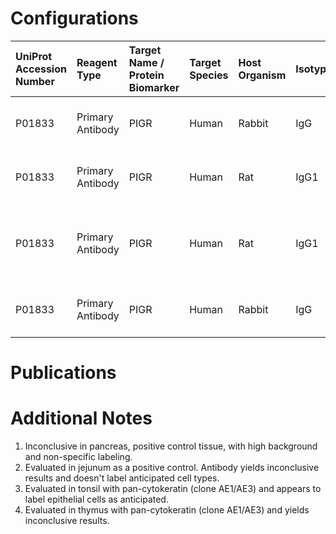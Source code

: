 # Configurations

| UniProt Accession Number   | Reagent Type     | Target Name / Protein Biomarker   | Target Species   | Host Organism   | Isotype   | Clonality   | Vendor                   | Catalog Number   | Conjugate    | RRID        | Availability   | Method                 | Tissue Preservation               | Target Tissue   | Tissue State   | Detergent         | Antigen Retrieval Conditions                          | Dye Inactivation Conditions   | Recommend   | Agree               | Disagree   | Contributor         | Notes       |
|:---------------------------|:-----------------|:----------------------------------|:-----------------|:----------------|:----------|:------------|:-------------------------|:-----------------|:-------------|:------------|:---------------|:-----------------------|:----------------------------------|:----------------|:---------------|:------------------|:------------------------------------------------------|:------------------------------|:------------|:--------------------|:-----------|:--------------------|:------------|
| P01833                     | Primary Antibody | PIGR                              | Human            | Rabbit          | IgG       | Polyclonal  | Abcam                    | ab96196          | Unconjugated | AB_10677612 | Stock          | Multiplexed 2D Imaging | 1:4 Cytofix/Cytoperm Fixed Frozen | Pancreas        | NA             | 0.3% Triton-X-100 | NA                                                    | NA                            | No          | 0000-0002-2950-2683 | NA         | 0000-0002-2950-2683 | [1](#notes) |
| P01833                     | Primary Antibody | PIGR                              | Human            | Rat             | IgG1      | 7C1         | Abcam                    | ab170321         | Unconjugated | NA          | Stock          | Multiplexed 2D Imaging | 1:4 Cytofix/Cytoperm Fixed Frozen | Jejunum         | NA             | 0.3% Triton-X-100 | NA                                                    | NA                            | No          | 0000-0002-2950-2683 | NA         | 0000-0002-2950-2683 | [2](#notes) |
| P01833                     | Primary Antibody | PIGR                              | Human            | Rat             | IgG1      | 7C1         | Abcam                    | ab170321         | Unconjugated | NA          | Stock          | Multiplexed 2D Imaging | FFPE                              | Tonsil          | NA             | 0.3% Triton-X-100 | pH 6 for 30 minutes ER1 (AF9961) using the Leica Bond | NA                            | Yes         | 0000-0002-2950-2683 | NA         | 0000-0002-2950-2683 | [3](#notes) |
| P01833                     | Primary Antibody | PIGR                              | Human            | Rabbit          | IgG       | Polyclonal  | Thermo Fisher Scientific | PA5-35340        | Unconjugated | AB_2552650  | Stock          | Multiplexed 2D Imaging | 1:4 Cytofix/Cytoperm Fixed Frozen | Thymus          | NA             | 0.3% Triton-X-100 | NA                                                    | NA                            | No          | 0000-0002-2950-2683 | NA         | 0000-0002-2950-2683 | [4](#notes) |

# Publications



# Additional Notes

<a name="notes"></a>
1. Inconclusive in pancreas, positive control tissue, with high background and non-specific labeling.
2. Evaluated in jejunum as a positive control. Antibody yields inconclusive results and doesn't label anticipated cell types.
3. Evaluated in tonsil with pan-cytokeratin (clone AE1/AE3) and appears to label epithelial cells as anticipated.
4. Evaluated in thymus with pan-cytokeratin (clone AE1/AE3) and yields inconclusive results.
